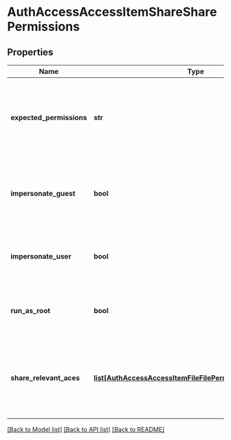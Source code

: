 # AuthAccessAccessItemShareSharePermissions

## Properties
Name | Type | Description | Notes
------------ | ------------- | ------------- | -------------
**expected_permissions** | **str** | Returns Share level permissions for the user.{ &#39;read&#39; , &#39;write&#39; , &#39;full&#39; or &#39;none&#39; will be the values} | [optional] 
**impersonate_guest** | **bool** | Returns whether impersonate guest setting is enabled for the user on the share. | [optional] 
**impersonate_user** | **bool** | Returns whether impersonate user setting is enabled on the share | [optional] 
**run_as_root** | **bool** | Returns whether run as root is enabled for the user on the share | [optional] 
**share_relevant_aces** | [**list[AuthAccessAccessItemFileFilePermissionsRelevantAce]**](AuthAccessAccessItemFileFilePermissionsRelevantAce.md) | Specifies a list of the relevant Access Control Entries withrespect to the user in the share. | [optional] 

[[Back to Model list]](../README.md#documentation-for-models) [[Back to API list]](../README.md#documentation-for-api-endpoints) [[Back to README]](../README.md)


